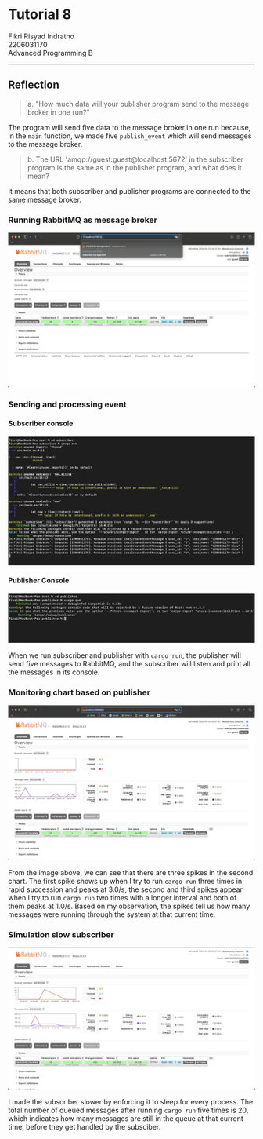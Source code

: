 # Tutorial 8
Fikri Risyad Indratno</br>
2206031170</br>
Advanced Programming B</br>

---

## Reflection
> a. "How much data will your publisher program send to the message broker in one run?"

The program will send five data to the message broker in one run because, in the `main` function, we made five `publish_event` which will send messages to the message broker.

> b. The URL 'amqp://guest:guest@localhost:5672' in the subscriber program is the same as in the publisher program, and what does it mean?

It means that both subscriber and publisher programs are connected to the same message broker.

### Running RabbitMQ as message broker

![running rabbitmq](images/running_rabbitmq.png)

### Sending and processing event

#### Subscriber console
![subscriber console](images/cargo_run_subscriber.png)

#### Publisher Console
![publisher console](images/cargo_run_publisher.png)

When we run subscriber and publisher with `cargo run`, the publisher will send five messages to RabbitMQ, and the subscriber will listen and print all the messages in its console.

### Monitoring chart based on publisher

![repeated publisher run](images/repeated_publisher_run.png)

From the image above, we can see that there are three spikes in the second chart. The first spike shows up when I try to run `cargo run` three times in rapid succession and peaks at 3.0/s, the second and third spikes appear when I try to run `cargo run` two times with a longer interval and both of them peaks at 1.0/s. Based on my observation, the spikes tell us how many messages were running through the system at that current time.

### Simulation slow subscriber

![slow subscriber](images/slow_subscriber.png)

I made the subscriber slower by enforcing it to sleep for every process. The total number of queued messages after running `cargo run` five times is 20, which indicates how many messages are still in the queue at that current time, before they get handled by the subsciber.